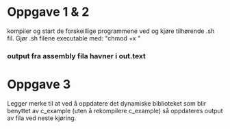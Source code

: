 # Oppgave 1 & 2

kompiler og start de forskeillige programmene ved og kjøre tilhørende .sh fil.
Gjør .sh filene executable med: "chmod +x <filename>"

### output fra assembly fila havner i out.text

# Oppgave 3

Legger merke til at ved å oppdatere det dynamiske biblioteket som blir benyttet av c_example (uten å rekompilere c_example) så oppdateres output av fila ved neste kjøring.
